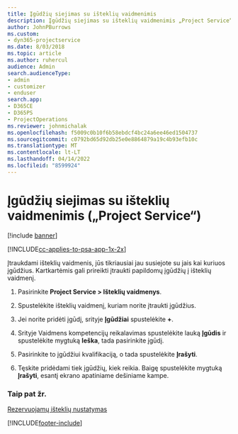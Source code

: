 ```yaml
---
title: Įgūdžių siejimas su išteklių vaidmenimis
description: Įgūdžių siejimas su išteklių vaidmenimis „Project Service“
author: JohnPBurrows
ms.custom:
- dyn365-projectservice
ms.date: 8/03/2018
ms.topic: article
ms.author: ruhercul
audience: Admin
search.audienceType:
- admin
- customizer
- enduser
search.app:
- D365CE
- D365PS
- ProjectOperations
ms.reviewer: johnmichalak
ms.openlocfilehash: f5009c0b10f6b58ebdcf4bc24a6ee46ed1504737
ms.sourcegitcommit: c0792bd65d92db25e0e8864879a19c4b93efb10c
ms.translationtype: MT
ms.contentlocale: lt-LT
ms.lasthandoff: 04/14/2022
ms.locfileid: "8599924"
---
```

# <a name="associate-skills-with-resource-roles-project-service"></a>Įgūdžių siejimas su išteklių vaidmenimis („Project Service“)

[!include [banner](../includes/psa-now-project-operations.md)]

[!INCLUDE[cc-applies-to-psa-app-1x-2x](../includes/cc-applies-to-psa-app-1x-2x.md)]

Įtraukdami išteklių vaidmenis, jūs tikriausiai jau susiejote su jais kai kuriuos įgūdžius. Kartkartėmis gali prireikti įtraukti papildomų įgūdžių į išteklių vaidmenį.  
  
1.  Pasirinkite **Project Service > Išteklių vaidmenys**.  
  
2.  Spustelėkite išteklių vaidmenį, kuriam norite įtraukti įgūdžius.  
  
3.  Jei norite pridėti įgūdį, srityje **Įgūdžiai** spustelėkite **+**.  
  
4.  Srityje Vaidmens kompetencijų reikalavimas spustelėkite lauką **Įgūdis** ir spustelėkite mygtuką **Ieška**, tada pasirinkite įgūdį.  
  
5.  Pasirinkite to įgūdžiui kvalifikaciją, o tada spustelėkite **Įrašyti**.  
  
6.  Tęskite pridėdami tiek įgūdžių, kiek reikia. Baigę spustelėkite mygtuką **Įrašyti**, esantį ekrano apatiniame dešiniame kampe.  
  
### <a name="see-also"></a>Taip pat žr.  
 [Rezervuojamų išteklių nustatymas](../psa/set-up-resources.md)


[!INCLUDE[footer-include](../includes/footer-banner.md)]
